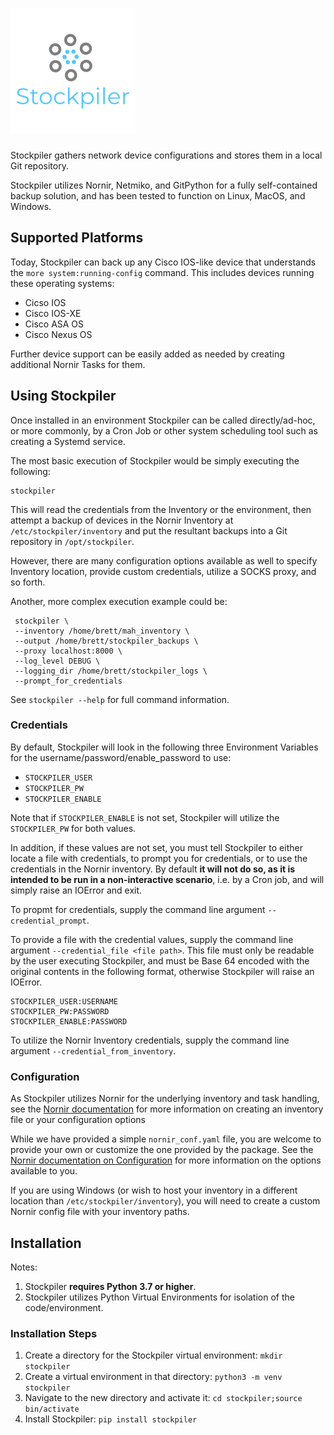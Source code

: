 # ![Stockpiler Logo](stockpiler_logo_200x200.png)
Stockpiler gathers network device configurations and stores them in a local Git repository.

Stockpiler utilizes Nornir, Netmiko, and GitPython for a fully self-contained
 backup solution, and has been tested to function on Linux, MacOS, and Windows.

## Supported Platforms

Today, Stockpiler can back up any Cisco IOS-like device that understands the `more system:running-config` command.
This includes devices running these operating systems:

* Cicso IOS
* Cisco IOS-XE
* Cisco ASA OS
* Cisco Nexus OS

Further device support can be easily added as needed by creating additional Nornir Tasks for them.

## Using Stockpiler

Once installed in an environment Stockpiler can be called directly/ad-hoc, or more commonly, by a Cron Job or other 
 system scheduling tool such as creating a Systemd service.

The most basic execution of Stockpiler would be simply executing the following:

    stockpiler

This will read the credentials from the Inventory or the environment, then attempt a backup of devices in the Nornir
 Inventory at `/etc/stockpiler/inventory` and put the resultant backups into a Git repository in `/opt/stockpiler`.

However, there are many configuration options available as well to specify Inventory location, provide custom credentials,
 utilize a SOCKS proxy, and so forth.

Another, more complex execution example could be:

     stockpiler \
     --inventory /home/brett/mah_inventory \
     --output /home/brett/stockpiler_backups \
     --proxy localhost:8000 \
     --log_level DEBUG \
     --logging_dir /home/brett/stockpiler_logs \
     --prompt_for_credentials
 
See `stockpiler --help` for full command information.

### Credentials

By default, Stockpiler will look in the following three Environment Variables for the username/password/enable_password to use:

* `STOCKPILER_USER`
* `STOCKPILER_PW`
* `STOCKPILER_ENABLE`

Note that if `STOCKPILER_ENABLE` is not set, Stockpiler will utilize the `STOCKPILER_PW` for both values.

In addition, if these values are not set, you must tell Stockpiler to either locate a file with credentials, to prompt
 you for credentials, or to use the credentials in the Nornir inventory.
 By default **it will not do so, as it is intended to be run in a non-interactive scenario**, i.e. by a Cron job,
 and will simply raise an IOError and exit.

To propmt for credentials, supply the command line argument `--credential_prompt`.

To provide a file with the credential values, supply the command line argument `--credential_file <file path>`.
 This file must only be readable by the user executing Stockpiler, and must be Base 64 encoded with the original
 contents in the following format, otherwise Stockpiler will raise an IOError.

    STOCKPILER_USER:USERNAME
    STOCKPILER_PW:PASSWORD
    STOCKPILER_ENABLE:PASSWORD

To utilize the Nornir Inventory credentials, supply the command line argument `--credential_from_inventory`.

### Configuration

As Stockpiler utilizes Nornir for the underlying inventory and task handling, see the 
 [Nornir documentation](https://nornir.readthedocs.io/en/latest/tutorials/intro/inventory.html) for more information
 on creating an inventory file or your configuration options

While we have provided a simple `nornir_conf.yaml` file, you are welcome to provide your own or customize
 the one provided by the package.
See the [Nornir documentation on Configuration](https://nornir.readthedocs.io/en/latest/configuration/index.html)
 for more information on the options available to you.

If you are using Windows (or wish to host your inventory in a different location than `/etc/stockpiler/inventory`), you
 will need to create a custom Nornir config file with your inventory paths.


## Installation

Notes:

1. Stockpiler **requires Python 3.7 or higher**.
2. Stockpiler utilizes Python Virtual Environments for isolation of the code/environment.

### Installation Steps

1. Create a directory for the Stockpiler virtual environment:
    `mkdir stockpiler`
2. Create a virtual environment in that directory:
    `python3 -m venv stockpiler`
3. Navigate to the new directory and activate it:
    `cd stockpiler;source bin/activate`
4. Install Stockpiler:
    `pip install stockpiler`
